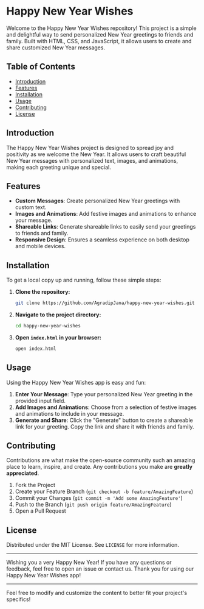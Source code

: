 # Happy New Year Wishes

Welcome to the Happy New Year Wishes repository! This project is a simple and delightful way to send personalized New Year greetings to friends and family. Built with HTML, CSS, and JavaScript, it allows users to create and share customized New Year messages.

## Table of Contents

- [Introduction](#introduction)
- [Features](#features)
- [Installation](#installation)
- [Usage](#usage)
- [Contributing](#contributing)
- [License](#license)

## Introduction

The Happy New Year Wishes project is designed to spread joy and positivity as we welcome the New Year. It allows users to craft beautiful New Year messages with personalized text, images, and animations, making each greeting unique and special.

## Features

- **Custom Messages**: Create personalized New Year greetings with custom text.
- **Images and Animations**: Add festive images and animations to enhance your message.
- **Shareable Links**: Generate shareable links to easily send your greetings to friends and family.
- **Responsive Design**: Ensures a seamless experience on both desktop and mobile devices.

## Installation

To get a local copy up and running, follow these simple steps:

1. **Clone the repository:**
   ```sh
   git clone https://github.com/AgradipJana/happy-new-year-wishes.git
   ```
2. **Navigate to the project directory:**
   ```sh
   cd happy-new-year-wishes
   ```
3. **Open `index.html` in your browser:**
   ```sh
   open index.html
   ```

## Usage

Using the Happy New Year Wishes app is easy and fun:

1. **Enter Your Message**: Type your personalized New Year greeting in the provided input field.
2. **Add Images and Animations**: Choose from a selection of festive images and animations to include in your message.
3. **Generate and Share**: Click the "Generate" button to create a shareable link for your greeting. Copy the link and share it with friends and family.

## Contributing

Contributions are what make the open-source community such an amazing place to learn, inspire, and create. Any contributions you make are **greatly appreciated**.

1. Fork the Project
2. Create your Feature Branch (`git checkout -b feature/AmazingFeature`)
3. Commit your Changes (`git commit -m 'Add some AmazingFeature'`)
4. Push to the Branch (`git push origin feature/AmazingFeature`)
5. Open a Pull Request

## License

Distributed under the MIT License. See `LICENSE` for more information.

---

Wishing you a very Happy New Year! If you have any questions or feedback, feel free to open an issue or contact us. Thank you for using our Happy New Year Wishes app!

---

Feel free to modify and customize the content to better fit your project's specifics!
